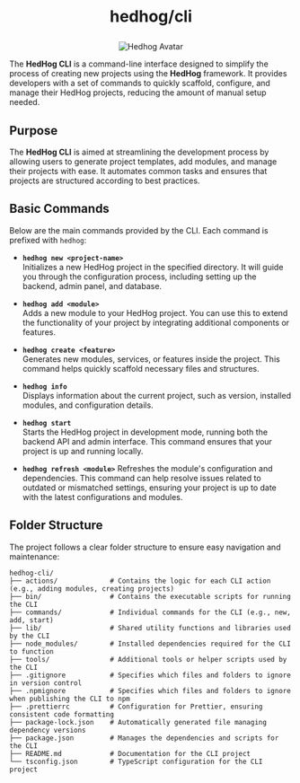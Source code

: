 # <p align="center">hedhog/cli</p>

<p align="center">
  <img src="https://avatars.githubusercontent.com/u/177489127?s=200&v=4" alt="Hedhog Avatar" />
</p>

The **HedHog CLI** is a command-line interface designed to simplify the process of creating new projects using the **HedHog** framework. It provides developers with a set of commands to quickly scaffold, configure, and manage their HedHog projects, reducing the amount of manual setup needed.

## Purpose

The **HedHog CLI** is aimed at streamlining the development process by allowing users to generate project templates, add modules, and manage their projects with ease. It automates common tasks and ensures that projects are structured according to best practices.

## Basic Commands

Below are the main commands provided by the CLI. Each command is prefixed with `hedhog`:

- **`hedhog new <project-name>`**  
  Initializes a new HedHog project in the specified directory. It will guide you through the configuration process, including setting up the backend, admin panel, and database.

- **`hedhog add <module>`**  
  Adds a new module to your HedHog project. You can use this to extend the functionality of your project by integrating additional components or features.

- **`hedhog create <feature>`**  
  Generates new modules, services, or features inside the project. This command helps quickly scaffold necessary files and structures.

- **`hedhog info`**  
  Displays information about the current project, such as version, installed modules, and configuration details.

- **`hedhog start`**  
  Starts the HedHog project in development mode, running both the backend API and admin interface. This command ensures that your project is up and running locally.

- **`hedhog refresh <module>`**
  Refreshes the module's configuration and dependencies. This command can help resolve issues related to outdated or mismatched settings, ensuring your project is up to date with the latest configurations and modules.

## Folder Structure

The project follows a clear folder structure to ensure easy navigation and maintenance:

```plaintext
hedhog-cli/
├── actions/             # Contains the logic for each CLI action (e.g., adding modules, creating projects)
├── bin/                 # Contains the executable scripts for running the CLI
├── commands/            # Individual commands for the CLI (e.g., new, add, start)
├── lib/                 # Shared utility functions and libraries used by the CLI
├── node_modules/        # Installed dependencies required for the CLI to function
├── tools/               # Additional tools or helper scripts used by the CLI
├── .gitignore           # Specifies which files and folders to ignore in version control
├── .npmignore           # Specifies which files and folders to ignore when publishing the CLI to npm
├── .prettierrc          # Configuration for Prettier, ensuring consistent code formatting
├── package-lock.json    # Automatically generated file managing dependency versions
├── package.json         # Manages the dependencies and scripts for the CLI
├── README.md            # Documentation for the CLI project
└── tsconfig.json        # TypeScript configuration for the CLI project
```
